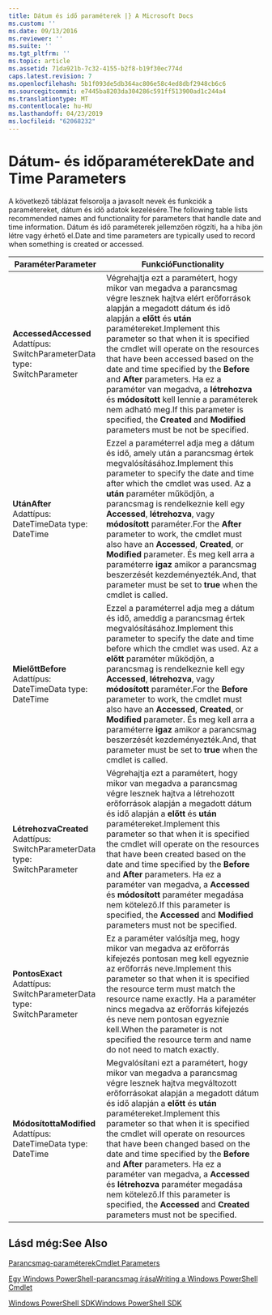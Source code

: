 ```yaml
---
title: Dátum és idő paraméterek |} A Microsoft Docs
ms.custom: ''
ms.date: 09/13/2016
ms.reviewer: ''
ms.suite: ''
ms.tgt_pltfrm: ''
ms.topic: article
ms.assetid: 71da921b-7c32-4155-b2f8-b19f30ec774d
caps.latest.revision: 7
ms.openlocfilehash: 5b1f093de5db364ac806e58c4ed8dbf2948cb6c6
ms.sourcegitcommit: e7445ba8203da304286c591ff513900ad1c244a4
ms.translationtype: MT
ms.contentlocale: hu-HU
ms.lasthandoff: 04/23/2019
ms.locfileid: "62068232"
---
```

# <a name="date-and-time-parameters"></a><span data-ttu-id="e757b-102">Dátum- és időparaméterek</span><span class="sxs-lookup"><span data-stu-id="e757b-102">Date and Time Parameters</span></span>

<span data-ttu-id="e757b-103">A következő táblázat felsorolja a javasolt nevek és funkciók a paramétereket, dátum és idő adatok kezelésére.</span><span class="sxs-lookup"><span data-stu-id="e757b-103">The following table lists recommended names and functionality for parameters that handle date and time information.</span></span> <span data-ttu-id="e757b-104">Dátum és idő paraméterek jellemzően rögzíti, ha a hiba jön létre vagy érhető el.</span><span class="sxs-lookup"><span data-stu-id="e757b-104">Date and time parameters are typically used to record when something is created or accessed.</span></span>

|<span data-ttu-id="e757b-105">Paraméter</span><span class="sxs-lookup"><span data-stu-id="e757b-105">Parameter</span></span>|<span data-ttu-id="e757b-106">Funkció</span><span class="sxs-lookup"><span data-stu-id="e757b-106">Functionality</span></span>|
|---|---|
|<span data-ttu-id="e757b-107">**Accessed**</span><span class="sxs-lookup"><span data-stu-id="e757b-107">**Accessed**</span></span><br><span data-ttu-id="e757b-108">Adattípus: SwitchParameter</span><span class="sxs-lookup"><span data-stu-id="e757b-108">Data type: SwitchParameter</span></span>|<span data-ttu-id="e757b-109">Végrehajtja ezt a paramétert, hogy mikor van megadva a parancsmag végre lesznek hajtva elért erőforrások alapján a megadott dátum és idő alapján a **előtt** és **után** paramétereket.</span><span class="sxs-lookup"><span data-stu-id="e757b-109">Implement this parameter so that when it is specified the cmdlet will operate on the resources that have been accessed based on the date and time specified by the **Before** and **After** parameters.</span></span> <span data-ttu-id="e757b-110">Ha ez a paraméter van megadva, a **létrehozva** és **módosított** kell lennie a paraméterek nem adható meg.</span><span class="sxs-lookup"><span data-stu-id="e757b-110">If this parameter is specified, the **Created** and **Modified** parameters must be not be specified.</span></span>|
|<span data-ttu-id="e757b-111">**Után**</span><span class="sxs-lookup"><span data-stu-id="e757b-111">**After**</span></span><br><span data-ttu-id="e757b-112">Adattípus: DateTime</span><span class="sxs-lookup"><span data-stu-id="e757b-112">Data type: DateTime</span></span>|<span data-ttu-id="e757b-113">Ezzel a paraméterrel adja meg a dátum és idő, amely után a parancsmag értek megvalósításához.</span><span class="sxs-lookup"><span data-stu-id="e757b-113">Implement this parameter to specify the date and time after which the cmdlet was used.</span></span> <span data-ttu-id="e757b-114">Az a **után** paraméter működjön, a parancsmag is rendelkeznie kell egy **Accessed**, **létrehozva**, vagy **módosított** paraméter.</span><span class="sxs-lookup"><span data-stu-id="e757b-114">For the **After** parameter to work, the cmdlet must also have an **Accessed**, **Created**, or **Modified** parameter.</span></span> <span data-ttu-id="e757b-115">És meg kell arra a paraméterre **igaz** amikor a parancsmag beszerzését kezdeményezték.</span><span class="sxs-lookup"><span data-stu-id="e757b-115">And, that parameter must be set to **true** when the cmdlet is called.</span></span>|
|<span data-ttu-id="e757b-116">**Mielőtt**</span><span class="sxs-lookup"><span data-stu-id="e757b-116">**Before**</span></span><br><span data-ttu-id="e757b-117">Adattípus: DateTime</span><span class="sxs-lookup"><span data-stu-id="e757b-117">Data type: DateTime</span></span>|<span data-ttu-id="e757b-118">Ezzel a paraméterrel adja meg a dátum és idő, ameddig a parancsmag értek megvalósításához.</span><span class="sxs-lookup"><span data-stu-id="e757b-118">Implement this parameter to specify the date and time before which the cmdlet was used.</span></span> <span data-ttu-id="e757b-119">Az a **előtt** paraméter működjön, a parancsmag is rendelkeznie kell egy **Accessed**, **létrehozva**, vagy **módosított** paraméter.</span><span class="sxs-lookup"><span data-stu-id="e757b-119">For the **Before** parameter to work, the cmdlet must also have an **Accessed**, **Created**, or **Modified** parameter.</span></span> <span data-ttu-id="e757b-120">És meg kell arra a paraméterre **igaz** amikor a parancsmag beszerzését kezdeményezték.</span><span class="sxs-lookup"><span data-stu-id="e757b-120">And, that parameter must be set to **true** when the cmdlet is called.</span></span>|
|<span data-ttu-id="e757b-121">**Létrehozva**</span><span class="sxs-lookup"><span data-stu-id="e757b-121">**Created**</span></span><br><span data-ttu-id="e757b-122">Adattípus: SwitchParameter</span><span class="sxs-lookup"><span data-stu-id="e757b-122">Data type: SwitchParameter</span></span>|<span data-ttu-id="e757b-123">Végrehajtja ezt a paramétert, hogy mikor van megadva a parancsmag végre lesznek hajtva a létrehozott erőforrások alapján a megadott dátum és idő alapján a **előtt** és **után** paramétereket.</span><span class="sxs-lookup"><span data-stu-id="e757b-123">Implement this parameter so that when it is specified the cmdlet will operate on the resources that have been created based on the date and time specified by the **Before** and **After** parameters.</span></span> <span data-ttu-id="e757b-124">Ha ez a paraméter van megadva, a **Accessed** és **módosított** paraméter megadása nem kötelező.</span><span class="sxs-lookup"><span data-stu-id="e757b-124">If this parameter is specified, the **Accessed** and **Modified** parameters must not be specified.</span></span>|
|<span data-ttu-id="e757b-125">**Pontos**</span><span class="sxs-lookup"><span data-stu-id="e757b-125">**Exact**</span></span><br><span data-ttu-id="e757b-126">Adattípus: SwitchParameter</span><span class="sxs-lookup"><span data-stu-id="e757b-126">Data type: SwitchParameter</span></span>|<span data-ttu-id="e757b-127">Ez a paraméter valósítja meg, hogy mikor van megadva az erőforrás kifejezés pontosan meg kell egyeznie az erőforrás neve.</span><span class="sxs-lookup"><span data-stu-id="e757b-127">Implement this parameter so that when it is specified the resource term must match the resource name exactly.</span></span> <span data-ttu-id="e757b-128">Ha a paraméter nincs megadva az erőforrás kifejezés és neve nem pontosan egyeznie kell.</span><span class="sxs-lookup"><span data-stu-id="e757b-128">When the parameter is not specified the resource term and name do not need to match exactly.</span></span>|
|<span data-ttu-id="e757b-129">**Módosította**</span><span class="sxs-lookup"><span data-stu-id="e757b-129">**Modified**</span></span><br><span data-ttu-id="e757b-130">Adattípus: DateTime</span><span class="sxs-lookup"><span data-stu-id="e757b-130">Data type: DateTime</span></span>|<span data-ttu-id="e757b-131">Megvalósítani ezt a paramétert, hogy mikor van megadva a parancsmag végre lesznek hajtva megváltozott erőforrásokat alapján a megadott dátum és idő alapján a **előtt** és **után** paramétereket.</span><span class="sxs-lookup"><span data-stu-id="e757b-131">Implement this parameter so that when it is specified the cmdlet will operate on resources that have been changed based on the date and time specified by the **Before** and **After** parameters.</span></span> <span data-ttu-id="e757b-132">Ha ez a paraméter van megadva, a **Accessed** és **létrehozva** paraméter megadása nem kötelező.</span><span class="sxs-lookup"><span data-stu-id="e757b-132">If this parameter is specified, the **Accessed** and **Created** parameters must not be specified.</span></span>|
## <a name="see-also"></a><span data-ttu-id="e757b-133">Lásd még:</span><span class="sxs-lookup"><span data-stu-id="e757b-133">See Also</span></span>

[<span data-ttu-id="e757b-134">Parancsmag-paraméterek</span><span class="sxs-lookup"><span data-stu-id="e757b-134">Cmdlet Parameters</span></span>](./cmdlet-parameters.md)

[<span data-ttu-id="e757b-135">Egy Windows PowerShell-parancsmag írása</span><span class="sxs-lookup"><span data-stu-id="e757b-135">Writing a Windows PowerShell Cmdlet</span></span>](./writing-a-windows-powershell-cmdlet.md)

[<span data-ttu-id="e757b-136">Windows PowerShell SDK</span><span class="sxs-lookup"><span data-stu-id="e757b-136">Windows PowerShell SDK</span></span>](../windows-powershell-reference.md)
